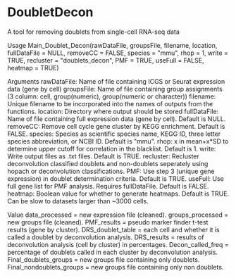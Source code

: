 # DoubletDecon #

A tool for removing doublets from single-cell RNA-seq data


Usage
Main_Doublet_Decon(rawDataFile, groupsFile, filename, location,
  fullDataFile = NULL, removeCC = FALSE, species = "mmu", rhop = 1,
  write = TRUE, recluster = "doublets_decon", PMF = TRUE,
  useFull = FALSE, heatmap = TRUE)

Arguments
rawDataFile: Name of file containing ICGS or Seurat expression data (gene by cell)
groupsFile: Name of file containing group assignments (3 column: cell, group(numeric), group(numeric or character))
filename: Unique filename to be incorporated into the names of outputs from the functions.
location: Directory where output should be stored
fullDataFile: Name of file containing full expression data (gene by cell). Default is NULL.
removeCC: Remove cell cycle gene cluster by KEGG enrichment. Default is FALSE.
species: Species as scientific species name, KEGG ID, three letter species abbreviation, or NCBI ID. Default is "mmu".
rhop: x in mean+x*SD to determine upper cutoff for correlation in the blacklist. Default is 1.
write: Write output files as .txt files. Default is TRUE.
recluster: Recluster deconvolution classified doublets and non-doublets seperately using hopach or deconvolution classifications.
PMF: Use step 3 (unique gene expression) in doublet determination criteria. Default is TRUE.
useFull: Use full gene list for PMF analysis. Requires fullDataFile. Default is FALSE.
heatmap: Boolean value for whether to generate heatmaps. Default is TRUE. Can be slow to datasets larger than ~3000 cells.

Value
data_processed = new expression file (cleaned).
groups_processed = new groups file (cleaned).
PMF_results = pseudo marker finder t-test results (gene by cluster).
DRS_doublet_table = each cell and whether it is called a doublet by deconvolution analysis.
DRS_results = results of deconvolution analysis (cell by cluster) in percentages.
Decon_called_freq = percentage of doublets called in each cluster by deconvolution analysis.
Final_doublets_groups = new groups file containing only doublets.
Final_nondoublets_groups = new groups file containing only non doublets.

